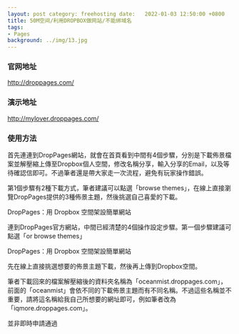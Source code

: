 ```yaml
---
layout: post category: freehosting date:   2022-01-03 12:50:00 +0800
title: 50M空间/利用DROPBOX做网站/不能绑域名
tags:
- Pages
background: ../img/13.jpg
---
```


### 官网地址
http://droppages.com/

### 演示地址
http://mylover.droppages.com/


### 使用方法
首先連連到DropPages網站，就會在首頁看到中間有4個步驟，分別是下載佈景檔案並解壓縮上傳至Dropbox個人空間，修改名稱分享，輸入分享的Email，以及等待確認信即可。不過筆者還是帶大家走一次流程，避免有玩家操作錯誤。

第1個步驟有2種下載方式，筆者建議可以點選「browse themes」，在線上直接瀏覽DropPages提供的3種佈景主題，然後挑選自己喜愛的下載。

DropPages：用 Dropbox 空間架設簡單網站

連到DropPages官方網站，中間已經清楚的4個操作設定步驟。第一個步驟建議可點選「or browse themes」

DropPages：用 Dropbox 空間架設簡單網站

先在線上直接挑選想要的佈景主題下載，然後再上傳到Dropbox空間。

筆者下載回來的檔案解壓縮後的資料夾名稱為「oceanmist.droppages.com」，前面的「oceanmist」會依不同的下載佈景主題而有不同名稱。不過這些名稱並不重要，請將這名稱給我自己所想要的網址即可，例如筆者改為「iqmore.droppages.com」。

並非即時申請通過